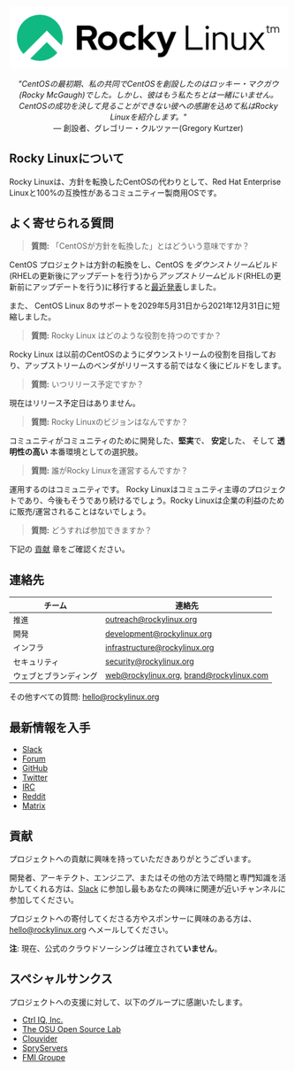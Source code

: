 <p align="center">
<a href="https://rockylinux.org/">
<img src="https://raw.githubusercontent.com/rocky-linux/branding/main/logo-text-light%402x.png" alt="Rocky Linux Logo">
</a>
</p>

<p align="center">
<i>"CentOSの最初期、私の共同でCentOSを創設したのはロッキー・マクガウ(Rocky McGaugh)でした。しかし、彼はもう私たちとは一緒にいません。CentOSの成功を決して見ることができない彼への感謝を込めて私はRocky Linuxを紹介します。"</i><br>
— 創設者、グレゴリー・クルツァー(Gregory Kurtzer)
</p>

## Rocky Linuxについて

Rocky Linuxは、方針を転換したCentOSの代わりとして、Red Hat Enterprise Linuxと100%の互換性があるコミュニティー製商用OSです。

## よく寄せられる質問

> **質問:** 「CentOSが方針を転換した」とはどういう意味ですか？

CentOS プロジェクトは方針の転換をし、CentOS を*ダウンストリーム*ビルド(RHELの更新後にアップデートを行う)から*アップストリーム*ビルド(RHELの更新前にアップデートを行う)に移行すると[最近発表](https://blog.centos.org/2020/12/future-is-centos-stream/)しました。

また、 CentOS Linux 8のサポートを2029年5月31日から2021年12月31日に短縮しました。

> **質問:** Rocky Linux はどのような役割を持つのですか？

Rocky Linux は以前のCentOSのようにダウンストリームの役割を目指しており、アップストリームのベンダがリリースする前ではなく後にビルドをします。

> **質問:** いつリリース予定ですか？

現在はリリース予定日はありません。

> **質問:** Rocky Linuxのビジョンはなんですか？

コミュニティがコミュニティのために開発した、**堅実**で、 **安定**した、 そして **透明性の高い** 本番環境としての選択肢。

> **質問:** 誰がRocky Linuxを運営するんですか？

運用するのはコミュニティです。
Rocky Linuxはコミュニティ主導のプロジェクトであり、今後もそうであり続けるでしょう。Rocky Linuxは企業の利益のために販売/運営されることはないでしょう。

> **質問:** どうすれば参加できますか？

下記の [貢献](#貢献) 章をご確認ください。

## 連絡先

| チーム                        | 連絡先                                    |
|-------------------------------|-------------------------------------------|
| 推進                          | outreach@rockylinux.org                   |
| 開発                          | development@rockylinux.org                |
| インフラ                      | infrastructure@rockylinux.org             |
| セキュリティ                  | security@rockylinux.org                   |
| ウェブとブランディング        | web@rockylinux.org, brand@rockylinux.com  |

その他すべての質問: hello@rockylinux.org

## 最新情報を入手

* [Slack](https://slack.rockylinux.org)
* [Forum](https://forums.rockylinux.org/)
* [GitHub](https://github.com/rocky-linux/)
* [Twitter](https://twitter.com/rocky_linux)
* [IRC](https://webchat.freenode.net/?channels=rockylinux)
* [Reddit](https://www.reddit.com/r/RockyLinux)
* [Matrix](https://matrix.to/#/+rockylinux:matrix.org)

## 貢献

プロジェクトへの貢献に興味を持っていただきありがとうございます。

開発者、アーキテクト、エンジニア、またはその他の方法で時間と専門知識を活かしてくれる方は、[Slack](https://slack.rockylinux.org) に参加し最もあなたの興味に関連が近いチャンネルに参加してください。

プロジェクトへの寄付してくださる方やスポンサーに興味のある方は、 hello@rockylinux.org へメールしてください。



**注**: 現在、公式のクラウドソーシングは確立されて**いません**。

## スペシャルサンクス

プロジェクトへの支援に対して、以下のグループに感謝いたします。
* [Ctrl IQ, Inc.](https://www.ctrl-cmd.com)
* [The OSU Open Source Lab](https://osuosl.org/)
* [Clouvider](https://www.clouvider.co.uk/)
* [SpryServers](https://www.spryservers.net/)
* [FMI Groupe](https://www.fmi.fr/)

